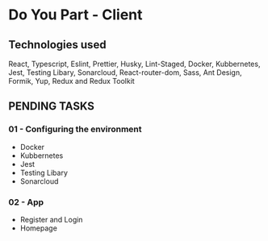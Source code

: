 # Do You Part - Client

## Technologies used

React, Typescript, Eslint, Prettier, Husky, Lint-Staged, Docker, Kubbernetes, Jest, Testing Libary, Sonarcloud, React-router-dom, Sass, Ant Design, Formik, Yup, Redux and Redux Toolkit

## PENDING TASKS

### 01 - Configuring the environment

- Docker
- Kubbernetes
- Jest
- Testing Libary
- Sonarcloud

### 02 - App

- Register and Login 
- Homepage